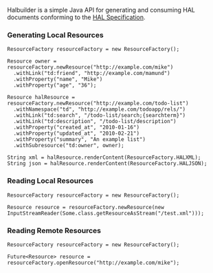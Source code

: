 Halbuilder is a simple Java API for generating and consuming HAL documents conforming to the
[HAL Specification](http://stateless.co/hal_specification.html).

### Generating Local Resources

    ResourceFactory resourceFactory = new ResourceFactory();

    Resource owner = resourceFactory.newResource("http://example.com/mike")
      .withLink("td:friend", "http://example.com/mamund")
      .withProperty("name", "Mike")
      .withProperty("age", "36");

    Resource halResource = resourceFactory.newResource("http://example.com/todo-list")
      .withNamespace("td", "http://example.com/todoapp/rels/")
      .withLink("td:search", "/todo-list/search;{searchterm}")
      .withLink("td:description", "/todo-list/description")
      .withProperty("created_at", "2010-01-16")
      .withProperty("updated_at", "2010-02-21")
      .withProperty("summary", "An example list")
      .withSubresource("td:owner", owner);

    String xml = halResource.renderContent(ResourceFactory.HALXML);
    String json = halResource.renderContent(ResourceFactory.HALJSON);

### Reading Local Resources

    ResourceFactory resourceFactory = new ResourceFactory();

    Resource resource = resourceFactory.newResource(new InputStreamReader(Some.class.getResourceAsStream("/test.xml")));

### Reading Remote Resources

    ResourceFactory resourceFactory = new ResourceFactory();

    Future<Resource> resource = resourceFactory.openResource("http://example.com/mike");

